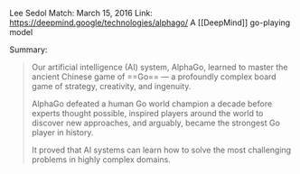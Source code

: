 Lee Sedol Match: March 15, 2016
Link: https://deepmind.google/technologies/alphago/
A [[DeepMind]] go-playing model

Summary:
> Our artificial intelligence (AI) system, AlphaGo, learned to master the ancient Chinese game of ==Go== — a profoundly complex board game of strategy, creativity, and ingenuity.
> 
> AlphaGo defeated a human Go world champion a decade before experts thought possible, inspired players around the world to discover new approaches, and arguably, became the strongest Go player in history.
> 
> It proved that AI systems can learn how to solve the most challenging problems in highly complex domains.